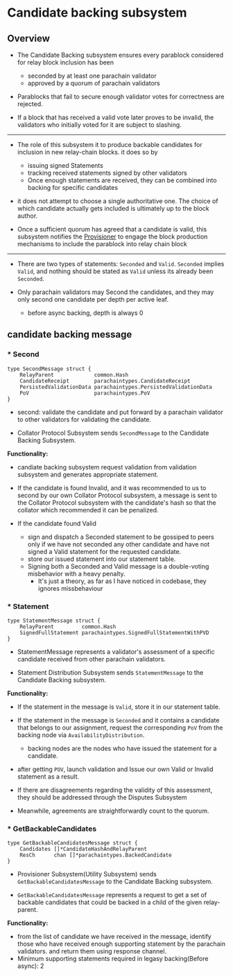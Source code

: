 # Candidate backing subsystem

## Overview

* The Candidate Backing subsystem ensures every parablock considered for relay block inclusion has been
    * seconded by at least one parachain validator
    * approved by a quorum of parachain validators

* Parablocks that fail to secure enough validator votes for correctness are rejected.

* If a block that has received a valid vote later proves to be invalid, the validators who initially voted for it are subject to slashing.

---

* The role of this subsystem it to produce backable candidates for inclusion in new relay-chain blocks.
it does so by
    * issuing signed Statements
    * tracking received statements signed by other validators
    * Once enough statements are received, they can be combined into backing for specific candidates

* it does not attempt to choose a single authoritative one. The choice of which candidate actually gets included is ultimately up to the block author.

* Once a sufficient quorum has agreed that a candidate is valid, this subsystem notifies the [Provisioner](https://paritytech.github.io/polkadot-sdk/book/node/utility/provisioner.html) to engage the block production mechanisms to include the parablock into relay chain block

---
* There are two types of statements: `Seconded` and `Valid`.
`Seconded` implies `Valid`, and nothing should be stated as `Valid` unless its already been `Seconded`.

* Only parachain validators may Second the candidates, and they may only second one candidate per depth per active leaf.
    * before async backing, depth is always 0

 
## candidate backing message
### * Second
```
type SecondMessage struct {
	RelayParent             common.Hash
	CandidateReceipt        parachaintypes.CandidateReceipt
	PersistedValidationData parachaintypes.PersistedValidationData
	PoV                     parachaintypes.PoV
}
```
- second: validate the candidate and put forward by a parachain validator to other validators for validating the candidate.

- Collator Protocol Subsystem sends `SecondMessage` to the Candidate Backing Subsystem.

**Functionality:**
* candiate backing subsystem request validation from validation subsystem and generates appropriate statement.

* If the candidate is found Invalid, and it was recommended to us to second by our own Collator Protocol subsystem, a message is sent to the Collator Protocol subsystem with the candidate's hash so that the collator which recommended it can be penalized.

* If the candidate found Valid
    * sign and dispatch a Seconded statement to be gossiped to peers only if we have not seconded any other candidate and have not signed a Valid statement for the requested candidate. 
    * store our issued statement into our statement table.
    * Signing both a Seconded and Valid message is a double-voting misbehavior with a heavy penalty.
        * It's just a theory, as far as I have noticed in codebase, they ignores missbehaviour

### * Statement
```
type StatementMessage struct {
	RelayParent         common.Hash
	SignedFullStatement parachaintypes.SignedFullStatementWithPVD
}
```
- StatementMessage represents a validator's assessment of a specific candidate received from other parachain validators.

- Statement Distribution Subsystem sends `StatementMessage` to the Candidate Backing subsystem.

**Functionality:**
- If the statement in the message is `Valid`, store it in our statement table.

- If the statement in the message is `Seconded` and it contains a candidate that belongs to our assignment, request the corresponding `PoV` from the backing node via `AvailabilityDistribution`.
    - backing nodes are the nodes who have issued the statement for a candidate. 

- after getting `POV`, launch validation and Issue our own Valid or Invalid statement as a result.

- If there are disagreements regarding the validity of this assessment, they should be addressed through the Disputes Subsystem
- Meanwhile, agreements are straightforwardly count to the quorum.


### * GetBackableCandidates
```
type GetBackableCandidatesMessage struct {
	Candidates []*CandidateHashAndRelayParent
	ResCh      chan []*parachaintypes.BackedCandidate
}
```

- Provisioner Subsystem(Utility Subsystem) sends `GetBackableCandidatesMessage` to the Candidate Backing subsystem.

- `GetBackableCandidatesMessage` represents a request to get a set of backable candidates that could be backed in a child of the given relay-parent.

**Functionality:**
- from the list of candidate we have received in the message, identify those who have received enough supporting statement by the parachain validators. and return them using response channel.
- Minimum supporting statements required in legasy backing(Before async): 2
